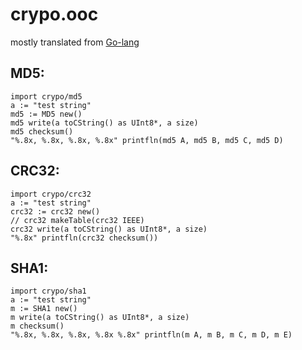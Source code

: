 crypo.ooc
=========

mostly translated from [Go-lang](https://code.google.com/p/go/)

## MD5:

    import crypo/md5
	a := "test string"
	md5 := MD5 new()
	md5 write(a toCString() as UInt8*, a size)
	md5 checksum()
	"%.8x, %.8x, %.8x, %.8x" printfln(md5 A, md5 B, md5 C, md5 D)


## CRC32:

    import crypo/crc32
	a := "test string"
	crc32 := crc32 new()
	// crc32 makeTable(crc32 IEEE)
	crc32 write(a toCString() as UInt8*, a size)
	"%.8x" printfln(crc32 checksum())

## SHA1: 
    import crypo/sha1
	a := "test string"
	m := SHA1 new()
	m write(a toCString() as UInt8*, a size)
	m checksum()
	"%.8x, %.8x, %.8x, %.8x %.8x" printfln(m A, m B, m C, m D, m E)

